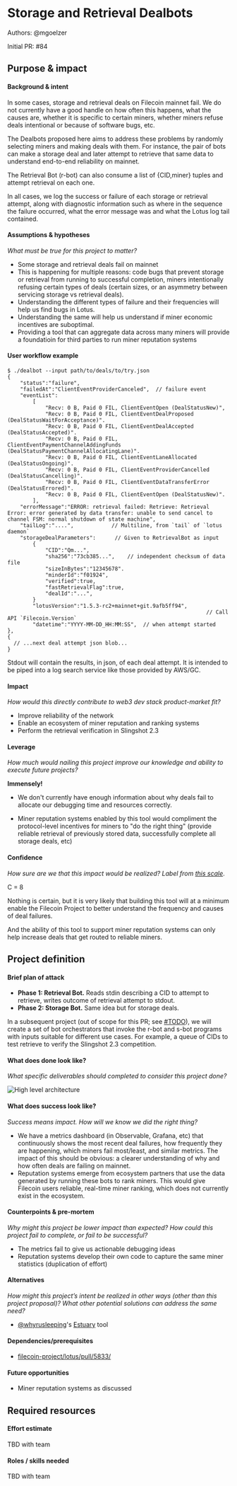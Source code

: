 # Storage and Retrieval Dealbots 

Authors: @mgoelzer

Initial PR: #84

<!--
This template is for a proposal/brief/pitch for a significant project to be undertaken by a Web3 Dev project team.
The goal of project proposals is to help us decide which work to take on, which things are more valuable than other things.
-->
<!--
A proposal should contain enough detail for others to understand how this project contributes to our team’s mission of product-market fit
for our unified stack of protocols, what is included in scope of the project, where to get started if a project team were to take this on,
and any other information relevant for prioritizing this project against others.
It does not need to describe the work in much detail. Most technical design and planning would take place after a proposal is adopted.
Good project scope aims for ~3-5 engineers for 1-3 months (though feel free to suggest larger-scoped projects anyway). 
Projects do not include regular day-to-day maintenance and improvement work, e.g. on testing, tooling, validation, code clarity, refactors for future capability, etc.
-->
<!--
For ease of discussion in PRs, consider breaking lines after every sentence or long phrase.
-->

## Purpose &amp; impact 
#### Background &amp; intent
In some cases, storage and retrieval deals on Filecoin mainnet fail.  We do not currently have a good handle on how often this happens, what the causes are, whether it is specific to certain miners, whether miners refuse deals intentional or because of software bugs, etc.

The Dealbots proposed here aims to address these problems by randomly selecting miners and making deals with them.  For instance, the pair of bots can make a storage deal and later attempt to retrieve that same data to understand end-to-end reliability on mainnet.  

The Retrieval Bot (r-bot) can also consume a list of {CID,miner} tuples and attempt retrieval on each one.

In all cases, we log the success or failure of each storage or retrieval attempt, along with diagnostic information such as where in the sequence the failure occurred, what the error message was and what the Lotus log tail contained.

#### Assumptions &amp; hypotheses
_What must be true for this project to matter?_

 - Some storage and retrieval deals fail on mainnet
 - This is happening for multiple reasons:  code bugs that prevent storage or retrieval from running to successful completion, miners intentionally refusing certain types of deals (certain sizes, or an asymmetry between servicing storage vs retrieval deals).
 - Understanding the different types of failure and their frequencies will help us find bugs in Lotus.
 - Understanding the same will help us understand if miner economic incentives are suboptimal.
 - Providing a tool that can aggregate data across many miners will provide a foundatioin for third parties to run miner reputation systems

#### User workflow example

```
$ ./dealbot --input path/to/deals/to/try.json
{
	"status":"failure",
	"failedAt":"ClientEventProviderCanceled",  // failure event
	"eventList":
		[
			"Recv: 0 B, Paid 0 FIL, ClientEventOpen (DealStatusNew)",
			"Recv: 0 B, Paid 0 FIL, ClientEventDealProposed (DealStatusWaitForAcceptance)".
			"Recv: 0 B, Paid 0 FIL, ClientEventDealAccepted (DealStatusAccepted)".
			"Recv: 0 B, Paid 0 FIL, ClientEventPaymentChannelAddingFunds (DealStatusPaymentChannelAllocatingLane)".
			"Recv: 0 B, Paid 0 FIL, ClientEventLaneAllocated (DealStatusOngoing)".
			"Recv: 0 B, Paid 0 FIL, ClientEventProviderCancelled (DealStatusCancelling)".
			"Recv: 0 B, Paid 0 FIL, ClientEventDataTransferError (DealStatusErrored)".
			"Recv: 0 B, Paid 0 FIL, ClientEventOpen (DealStatusNew)".
		],
	"errorMessage":"ERROR: retrieval failed: Retrieve: Retrieval Error: error generated by data transfer: unable to send cancel to channel FSM: normal shutdown of state machine",
	"tailLog":"....",            // Multiline, from `tail` of `lotus daemon`
	"storageDealParameters":      // Given to RetrievalBot as input 
		{
			"CID":"Qm...",
			"sha256":"73cb385...",    // independent checksum of data file
			"sizeInBytes":"12345678".
			"minderId":"f01924",
			"verified":true,
			"fastRetrievalFlag":true,
			"dealId":"...",
		}
		"lotusVersion":"1.5.3-rc2+mainnet+git.9afb5ff94",
												               // Call API `Filecoin.Version`
		"datetime":"YYYY-MM-DD_HH:MM:SS",  // when attempt started
},
{
  // ...next deal attempt json blob...
}
```

Stdout will contain the results, in json, of each deal attempt.  It is intended to be piped into a log search service like those provided by AWS/GC.


#### Impact
_How would this directly contribute to web3 dev stack product-market fit?_

 - Improve reliability of the network
 - Enable an ecosystem of miner reputation and ranking systems
 - Perform the retrieval verification in Slingshot 2.3

#### Leverage
_How much would nailing this project improve our knowledge and ability to execute future projects?_

**Immensely!**

 - We don't currently have enough information about why deals fail to allocate our debugging time and resources correctly.

 - Miner reputation systems enabled by this tool would compliment the protocol-level incentives for miners to "do the right thing" (provide reliable retrieval of previously stored data, successfully complete all storage deals, etc)

#### Confidence
_How sure are we that this impact would be realized? Label from [this scale](https://medium.com/@nimay/inside-product-introduction-to-feature-priority-using-ice-impact-confidence-ease-and-gist-5180434e5b15)_.

C = 8

Nothing is certain, but it is very likely that building this tool will at a minimum enable the Filecoin Project to better understand the frequency and causes of deal failures.  

And the ability of this tool to support miner reputation systems can only help increase deals that get routed to reliable miners.


## Project definition
#### Brief plan of attack

<!--Briefly describe the milestones/steps/work needed for this project-->
 - **Phase 1:  Retrieval Bot.**  Reads stdin describing a CID to attempt to retrieve, writes outcome of retrieval attempt to stdout.
 - **Phase 2:  Storage Bot.**  Same idea but for storage deals.

In a subsequent project (out of scope for this PR; see [#TODO](https://github.com/protocol/web3-dev-team/pull/TODO)), we will create a set of bot orchestrators that invoke the r-bot and s-bot programs with inputs suitable for different use cases. For example, a queue of CIDs to test retrieve to verify the Slingshot 2.3 competition.

#### What does done look like?
_What specific deliverables should completed to consider this project done?_

![High level architecture](https://github.com/protocol/web3-dev-team/blob/bots-proposal/proposals/images/bot-arch.png)

####  What does success look like?
_Success means impact. How will we know we did the right thing?_

 - We have a metrics dashboard (in Observable, Grafana, etc) that continuously shows the most recent deal failures, how frequently they are happening, which miners fail most/least, and similar metrics.  The impact of this should be obvious:  a clearer understanding of why and how often deals are failing on mainnet.
 - Reputation systems emerge from ecosystem partners that use the data generated by running these bots to rank miners.  This would give Filecoin users reliable, real-time miner ranking, which does not currently exist in the ecosystem.

#### Counterpoints &amp; pre-mortem
_Why might this project be lower impact than expected? How could this project fail to complete, or fail to be successful?_

 - The metrics fail to give us actionable debugging ideas
 - Reputation systems develop their own code to capture the same miner statistics (duplication of effort)

#### Alternatives
_How might this project’s intent be realized in other ways (other than this project proposal)? What other potential solutions can address the same need?_

 - [@whyrusleeping](https://github.com/whyrusleeping/)'s [Estuary](https://github.com/whyrusleeping/estuary) tool

#### Dependencies/prerequisites
<!--List any other projects that are dependencies/prerequisites for this project that is being pitched.-->

 - [filecoin-project/lotus/pull/5833/
](https://github.com/filecoin-project/lotus/pull/5833/)

#### Future opportunities
<!--What future projects/opportunities could this project enable?-->

 - Miner reputation systems as discussed

## Required resources

#### Effort estimate
<!--T-shirt size rating of the size of the project. If the project might require external collaborators/teams, please note in the roles/skills section below). 
For a team of 3-5 people with the appropriate skills:
- Small, 1-2 weeks
- Medium, 3-5 weeks
- Large, 6-10 weeks
- XLarge, >10 weeks
Describe any choices and uncertainty in this scope estimate. (E.g. Uncertainty in the scope until design work is complete, low uncertainty in execution thereafter.)
-->

TBD with team

#### Roles / skills needed
<!--Describe the knowledge/skill-sets and team that are needed for this project (e.g. PM, docs, protocol or library expertise, design expertise, etc.). If this project could be externalized to the community or a team outside PL's direct employment, please note that here.-->

TBD with team
